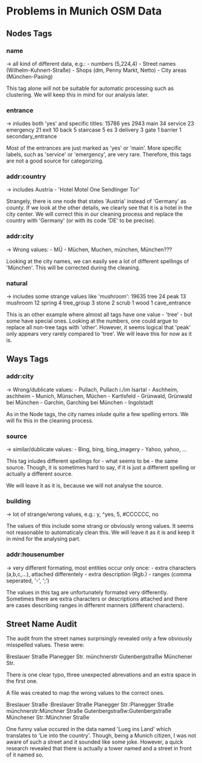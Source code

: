 # Problems in Munich OSM Data

## Nodes Tags

### name
-> all kind of different data, e.g.:
    - numbers (5,224,4)
    - Street names (Wilhelm-Kuhnert-Straße)
    - Shops (dm, Penny Markt, Netto)
    - City areas (München-Pasing)

This tag alone will not be suitable for automatic processing such as clustering. We will keep this in mind for our analysis later.

### entrance
-> inludes both 'yes' and specific titles:
    15786   yes
    2943    main
    34      service
    23      emergency
    21      exit
    10      back
    5       staircase
    5       es
    3       delivery
    3       gate
    1       barrier
    1       secondary_entrance

Most of the entrances are just marked as 'yes' or 'main'. More specific labels, such as 'service' or 'emergency', are very rare. Therefore, this tags are not a good source for categorizing.

### addr:country
-> includes Austria - 'Hotel Motel One Sendlinger Tor'

Strangely, there is one node that states 'Austria' instead of 'Germany' as county. If we look at the other details, we clearly see that it is a hotel in the city center. We will correct this in our cleaning process and replace the country with 'Germany' (or with its code 'DE' to be precise).

### addr:city
-> Wrong values:
    - MÜ
    - Müchen, Muchen, münchen, München???

Looking at the city names, we can easily see a lot of different spellings of 'München'. This will be corrected during the cleaning.

### natural
-> includes some strange values like 'mushroom':
    19635   tree
    24      peak
    13      mushroom
    12      spring
    4       tree_group
    3       stone
    2       scrub
    1       wood
    1       cave_entrance

This is an other example where almost all tags have one value - 'tree' - but some have special ones. Looking at the numbers, one could argue to replace all non-tree tags with 'other'. However, it seems logical that 'peak' only appears very rarely compared to 'tree'. We will leave this for now as it is.


## Ways Tags

### addr:city
-> Wrong/dublicate values:
    - Pullach, Pullach i./im Isartal
    - Aschheim, aschheim
    - Munich, Münschen, Müchen
    - Kartlsfeld
    - Grünwald, Grünwald bei München
    - Garchin, Garching bei München
    - Ingolstadt

As in the Node tags, the city names inlude quite a few spelling errors. We will fix this in the cleaning process.

### source
-> similar/dublicate values:
    - Bing, bing, bing_imagery
    - Yahoo, yahoo, ...

This tag inludes different spellings for - what seems to be - the same source. Though, it is sometimes hard to say, if it is just a different spelling or actually a different source.

We will leave it as it is, because we will not analyse the source.

### building
-> lot of strange/wrong values, e.g.:
    y, ^yes, 5, #CCCCCC, no

The values of this include some strang or obviously wrong values. It seems not reasonable to automaticaly clean this. We will leave it as it is and keep it in mind for the analysing part.

### addr:housenumber
-> very different formating, most entities occur only once:
    - extra characters (a,b,c,...), attached differentely
    - extra description (Rgb.)
    - ranges (comma seperated, '-', ';')

The values in this tag are unfortunately formated very differently. Sometimes there are extra characters or descriptions attached and there are cases describing ranges in different manners (different characters).
    

## Street Name Audit

The audit from the street names surprisingly revealed only a few obviously misspelled values. These were:

Breslauer Straße 
Planegger Str.
münchnerstr
Gutenbergstraßw
Münchener Str.

There is one clear typo, three unexpected abrevations and an extra space in the first one. 

A file was created to map the wrong values to the correct ones.

Breslauer Straße :Breslauer Straße
Planegger Str.:Planegger Straße
münchnerstr:Münchner Straße
Gutenbergstraßw:Gutenbergstraße
Münchener Str.:Münchner Straße

One funny value occured in the data named 'Lueg ins Land' which translates to 'Lie into the country'. Though, being a Munich citizen, I was not aware of such a street and it sounded like some joke. However, a quick research revealed that there is actually a tower named and a street in front of it named so.
